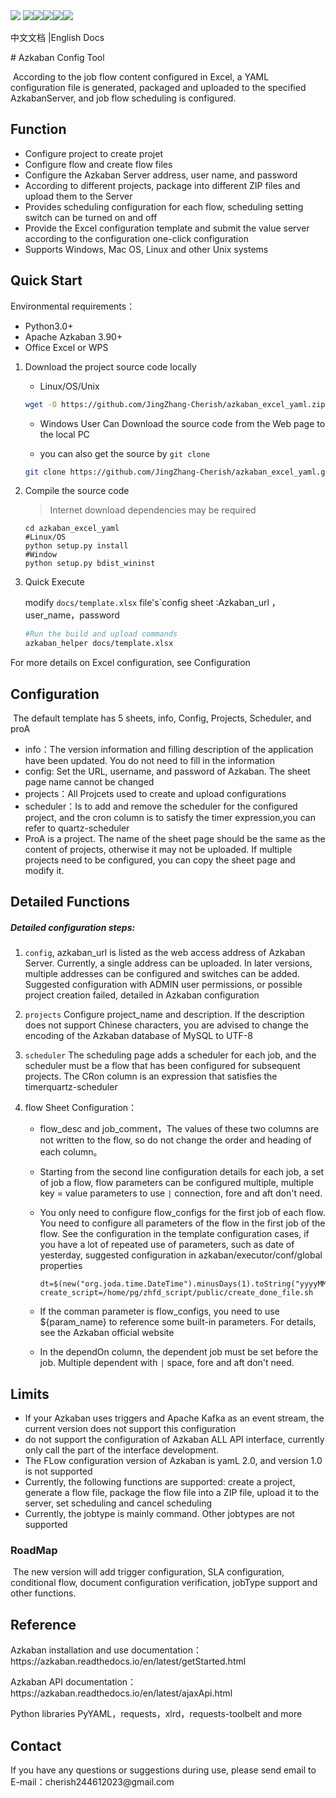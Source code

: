 <img  src="https://badgen.net/github/release/JingZhang-Cherish/azkaban_excel_yaml/latest/">
<a  href="https://pypi.org/project/azkaban-helper/"><img  src="https://badgen.net/pypi/v/azkaban-helper"></a><img  src="https://badgen.net/github/commits/JingZhang-Cherish/azkaban_excel_yaml/"><img  src="https://badgen.net/github/last-commit/JingZhang-Cherish/azkaban_excel_yaml/"><img  src="https://badgen.net/github/license/JingZhang-Cherish/azkaban_excel_yaml/"><img  src="https://badgen.net/github/assets-dl/JingZhang-Cherish/azkaban_excel_yaml/">


<style> a { text-decoration:none} </style> 
<p><a href="https://github.com/JingZhang-Cherish/azkaban_excel_yaml/blob/master/README-zh.md"    >中文文档 </a>
|<a href="https://github.com/JingZhang-Cherish/azkaban_excel_yaml/blob/master/README-zh">English Docs</a></p>
# Azkaban Config Tool


​		According to the job flow content configured in Excel, a YAML configuration file is generated, packaged and uploaded to the specified AzkabanServer, and job flow scheduling is configured.

##  Function

- Configure project to create projet
- Configure flow and create flow files
- Configure the Azkaban Server address, user name, and password
- According to different projects, package into different ZIP files and upload them to the Server
- Provides scheduling configuration for each flow, scheduling setting switch can be turned on and off
- Provide the Excel configuration template and submit the value server according to the configuration one-click configuration
- Supports Windows, Mac OS, Linux and other Unix systems

## Quick Start

Environmental requirements：

- Python3.0+
- Apache Azkaban 3.90+
- Office Excel or WPS

1. Download the project source code locally

   - Linux/OS/Unix

   ```sh
   wget -O https://github.com/JingZhang-Cherish/azkaban_excel_yaml.zip
   ```

   - Windows  User Can Download the source code from the Web page to the local PC

   - you can also get the source by `git clone`

   ```sh
   git clone https://github.com/JingZhang-Cherish/azkaban_excel_yaml.git
   ```

2. Compile the source code

   > Internet download dependencies may be required

   ```shell
   cd azkaban_excel_yaml
   #Linux/OS
   python setup.py install
   #Window
   python setup.py bdist_wininst
   ```

3. Quick Execute 

   modify `docs/template.xlsx` file's`config sheet :Azkaban_url ，user_name，password

   ```sh
   #Run the build and upload commands
   azkaban_helper docs/template.xlsx
   ```

For more details on Excel configuration, see Configuration

## Configuration

​	The default template has 5 sheets, info, Config, Projects, Scheduler, and proA

- info：The version information and filling description of the application have been updated. You do not need to fill in the information
- config: Set the URL, username, and password of Azkaban. The sheet page name cannot be changed
- projects：All Projcets used to create and upload configurations
- scheduler：Is to add and remove the scheduler for the configured project, and the cron column is to satisfy the timer expression,you can refer to [quartz-scheduler](http://www.quartz-scheduler.org/)
- ProA is a project. The name of the sheet page should be the same as the content of projects, otherwise it may not be uploaded. If multiple projects need to be configured, you can copy the sheet page and modify it.

## Detailed Functions

##### Detailed configuration steps:

1. `config`, azkaban_url is listed as the web access address of Azkaban Server. Currently, a single address can be uploaded. In later versions, multiple addresses can be configured and switches can be added. Suggested configuration with ADMIN user permissions, or possible project creation failed, detailed in Azkaban [configuration](https://azkaban.readthedocs.io/en/latest/userManager.html)

2. `projects` Configure project_name and description. If the description does not support Chinese characters, you are advised to change the encoding of the Azkaban database of MySQL to UTF-8

3. `scheduler` The scheduling page adds a scheduler for each job, and the scheduler must be a flow that has been configured for subsequent projects. The CRon column is an expression that satisfies the timer[quartz-scheduler](http://www.quartz-scheduler.org/)

4. flow Sheet Configuration：

   - flow_desc and job_comment，The values of these two columns are not written to the flow, so do not change the order and heading of each column。

   - Starting from the second line configuration details for each job, a set of job a flow, flow parameters can be configured multiple, multiple key = value parameters to use ` | ` connection, fore and aft don't need.

   - You only need to configure flow_configs for the first job of each flow. You need to configure all parameters of the flow in the first job of the flow. See the configuration in the template configuration cases, if you have a lot of repeated use of parameters, such as date of yesterday, suggested configuration in azkaban/executor/conf/global properties

     ```properties
     dt=$(new("org.joda.time.DateTime").minusDays(1).toString("yyyyMMdd"))
     create_script=/home/pg/zhfd_script/public/create_done_file.sh
     ```

   - If the comman parameter is flow_configs, you need to use ${param_name} to reference some built-in parameters. For details, see the Azkaban official website

   - In the dependOn column, the dependent job must be set before the job. Multiple dependent with ` | ` space, fore and aft don't need.

   

## Limits

- If your Azkaban uses triggers and Apache Kafka as an event stream, the current version does not support this configuration
- do not support the configuration of Azkaban [ALL API](https://azkaban.readthedocs.io/en/latest/ajaxApi.html) interface, currently only call the part of the interface development.
- The FLow configuration version of Azkaban is yamL 2.0, and version 1.0 is not supported
- Currently, the following functions are supported: create a project, generate a flow file, package the flow file into a ZIP file, upload it to the server, set scheduling and cancel scheduling
- Currently, the jobtype is mainly command. Other jobtypes are not supported

### RoadMap

​		The new version will add trigger configuration, SLA configuration, conditional flow, document configuration verification, jobType support and other functions.

## Reference

Azkaban installation and use documentation：https://azkaban.readthedocs.io/en/latest/getStarted.html

Azkaban API documentation：https://azkaban.readthedocs.io/en/latest/ajaxApi.html

Python libraries PyYAML，requests，xlrd，requests-toolbelt and more

## Contact

If you have any questions or suggestions during use, please send email to E-mail：cherish244612023@gmail.com